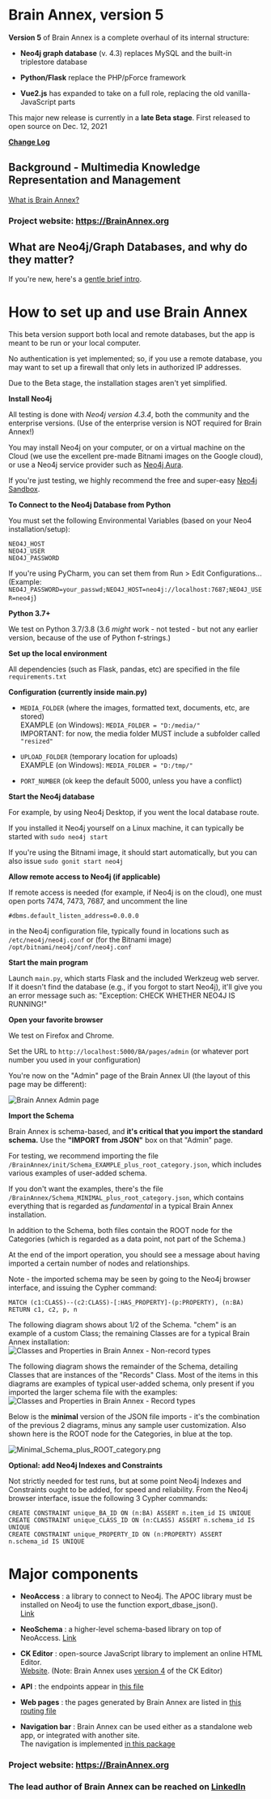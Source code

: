 # Brain Annex, version 5

**Version 5** of Brain Annex is a complete overhaul of its internal structure:

* **Neo4j graph database** (v. 4.3) replaces MySQL and the built-in triplestore database


* **Python/Flask** replace the PHP/pForce framework


* **Vue2.js** has expanded to take on a full role, replacing the old vanilla-JavaScript parts

This major new release is currently in a **late Beta stage**.  First released to open source on Dec. 12, 2021

**[Change Log](https://brainannex.org/viewer.php?ac=2&cat=14)**

## Background - Multimedia Knowledge Representation and Management
[What is Brain Annex?](https://julianspolymathexplorations.blogspot.com/2019/03/multimedia-knowledge-representation-and-management-brain-annex.html)
### Project website: https://BrainAnnex.org



## What are Neo4j/Graph Databases, and why do they matter?
If you're new, here's a 
[gentle brief intro](https://julianspolymathexplorations.blogspot.com/2021/02/neo4j-graph-databases-intro.html). 

# How to set up and use Brain Annex

This beta version support both local and remote databases, but the app is meant to be run or your local computer.

No authentication is yet implemented; so, if you use a remote database, 
you may want to set up a firewall that only lets in authorized IP addresses.

Due to the Beta stage, the installation stages aren't yet simplified.

**Install Neo4j**

All testing is done with *Neo4j version 4.3.4*, both the community and the enterprise versions.  (Use of
the enterprise version is NOT required for Brain Annex!)

You may install Neo4j on your computer, or on a virtual machine on the Cloud 
(we use the excellent pre-made Bitnami images on the Google cloud), or
use a Neo4j service provider such as [Neo4j Aura](https://neo4j.com/aura/).

If you're just testing, we highly recommend 
the free and super-easy [Neo4j Sandbox](https://neo4j.com/sandbox/).


**To Connect to the Neo4j Database from Python**

You must set the following Environmental Variables 
(based on your Neo4 installation/setup):

    NEO4J_HOST
    NEO4J_USER
    NEO4J_PASSWORD

If you're using PyCharm, you can set them from Run > Edit Configurations...
(Example: `NEO4J_PASSWORD=your_passwd;NEO4J_HOST=neo4j://localhost:7687;NEO4J_USER=neo4j`)

**Python 3.7+**

We test on Python 3.7/3.8 (3.6 *might* work - not tested - but not any earlier version, because of the use of Python f-strings.)

**Set up the local environment**

All dependencies (such as Flask, pandas, etc) are specified in the file `requirements.txt`

**Configuration (currently inside main.py)**

-  `MEDIA_FOLDER` (where the images, formatted text, documents, etc, are stored)  
   EXAMPLE (on Windows): `MEDIA_FOLDER = "D:/media/"`  
   IMPORTANT: for now, the media folder MUST include a subfolder called `"resized"`

- `UPLOAD_FOLDER` (temporary location for uploads)  
   EXAMPLE (on Windows): `MEDIA_FOLDER = "D:/tmp/"`

- `PORT_NUMBER` (ok keep the default 5000, unless you have a conflict)

**Start the Neo4j database**

For example, by using Neo4j Desktop, if you went the local database route.

If you installed it Neo4j yourself on a Linux machine, it can typically
be started with `sudo neo4j start`

If you're using the Bitnami image, it should start automatically,
but you can also issue `sudo gonit start neo4j`

**Allow remote access to Neo4j (if applicable)**

If remote access is needed (for example, if Neo4j is on the cloud),
one must open ports 7474, 7473, 7687,
and uncomment the line

`#dbms.default_listen_address=0.0.0.0`

in the Neo4j configuration file, typically found in locations such as
`/etc/neo4j/neo4j.conf` or (for the Bitnami image) `/opt/bitnami/neo4j/conf/neo4j.conf`


**Start the main program**

Launch `main.py`, which starts Flask and the included Werkzeug web server.
If it doesn't find the database (e.g., if you forgot to start Neo4j),
it'll give you an error message such as:
"Exception: CHECK WHETHER NEO4J IS RUNNING!"

**Open your favorite browser**

We test on Firefox and Chrome.

Set the URL to `http://localhost:5000/BA/pages/admin` (or whatever port number you used in your configuration)

You're now on the "Admin" page of the Brain Annex UI (the layout of this page may be different):

![Brain Annex Admin page](BrainAnnex/docs/JSON_import.png)

**Import the Schema**

Brain Annex is schema-based, and **it's critical that you import the standard schema.**
Use the **"IMPORT from JSON"** box on that "Admin" page.

For testing, we recommend importing the file `/BrainAnnex/init/Schema_EXAMPLE_plus_root_category.json`, which
includes various examples of user-added schema.

If you don't want the examples, there's the file `/BrainAnnex/Schema_MINIMAL_plus_root_category.json`, which
contains everything that is regarded as *fundamental* in a typical Brain Annex installation.

In addition to the Schema, both files contain the ROOT node for the Categories (which is regarded as a data point,
not part of the Schema.)

At the end of the import operation,
you should see a message about having imported a certain number of nodes and relationships.

Note - the imported schema may be seen by going to the Neo4j browser interface,
and issuing the Cypher command:

    MATCH (c1:CLASS)--(c2:CLASS)-[:HAS_PROPERTY]-(p:PROPERTY), (n:BA)
    RETURN c1, c2, p, n

The following diagram shows about 1/2 of the Schema.  "chem" is an example of a custom Class; the remaining
Classes are for a typical Brain Annex installation:
![Classes and Properties in Brain Annex - Non-record types](BrainAnnex/docs/Classes_and_Properties_Non_record_types.png)

The following diagram shows the remainder of the Schema, detailing Classes that are instances of the "Records" Class.
Most of the items in this diagrams are examples of typical user-added schema, only present if you imported
the larger schema file with the examples:
![Classes and Properties in Brain Annex - Record types](BrainAnnex/docs/Classes_and_Properties_Record_types.png)

Below is the **minimal** version of the JSON file imports - it's the combination of the previous 2 diagrams, minus 
any sample user customization.  Also shown here is the ROOT node for the Categories, in blue at the top.

![Minimal_Schema_plus_ROOT_category.png](BrainAnnex/docs/Minimal_Schema_plus_ROOT_category.png)

**Optional: add Neo4j Indexes and Constraints**

Not strictly needed for test runs, but at some point Neo4j Indexes and Constraints 
ought to be added, for speed and reliability.
From the Neo4j browser interface, issue the following 3 Cypher commands:

    CREATE CONSTRAINT unique_BA_ID ON (n:BA) ASSERT n.item_id IS UNIQUE
    CREATE CONSTRAINT unique_CLASS_ID ON (n:CLASS) ASSERT n.schema_id IS UNIQUE
    CREATE CONSTRAINT unique_PROPERTY_ID ON (n:PROPERTY) ASSERT n.schema_id IS UNIQUE


# Major components
* **NeoAccess** : a library to connect to Neo4j.
  The APOC library must be installed on Neo4j to use the function export_dbase_json().  
  [Link](https://github.com/BrainAnnex/brain-annex/blob/main/BrainAnnex/modules/neo_access/neo_access.py)


* **NeoSchema** : a higher-level schema-based library on top of NeoAccess.
  [Link](https://github.com/BrainAnnex/brain-annex/blob/main/BrainAnnex/modules/neo_schema/neo_schema.py)
  

* **CK Editor** : open-source JavaScript library to implement an online HTML Editor.  
  [Website](https://www.quackit.com/html/online-html-editor/full/).
  (Note: Brain Annex uses [version 4](https://ckeditor.com/docs/ckeditor4/latest/) of the CK Editor)
  

* **API** : the endpoints appear in [this file](https://github.com/BrainAnnex/brain-annex/blob/main/BrainAnnex/api/BA_api_routing.py)


* **Web pages** : the pages generated by Brain Annex are listed in [this routing file](https://github.com/BrainAnnex/brain-annex/blob/main/BrainAnnex/pages/BA_pages_routing.py)


* **Navigation bar** : Brain Annex can be used either as a standalone web app, or integrated with another site.  
  The navigation is implemented [in this package](https://github.com/BrainAnnex/brain-annex/tree/main/navigation)


### Project website: https://BrainAnnex.org

### The lead author of Brain Annex can be reached on [LinkedIn](https://www.linkedin.com/in/julian-%F0%9F%A7%AC-west-059997185/)